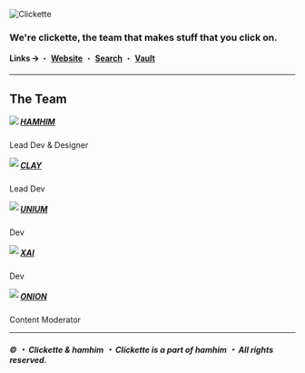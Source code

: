 ![Clickette](https://clickette.net/u/zlp0e8.png)

### We're clickette, the team that makes stuff that you click on.

**Links 🡪** ・ [**Website**](https://team.clickette.net/) ・ [**Search**](https://search.clickette.net) ・ [**Vault**](https://clickette.net)

---
  
## The Team

<img align="left" src="https://avatars.githubusercontent.com/u/110255725?s=70">

##### [HAMHIM](https://github.com/hamhimstudio)

Lead Dev & Designer

<img align="left" src="https://avatars.githubusercontent.com/u/71360210?s=70">

##### [CLAY](https://github.com/claytontdm)

Lead Dev

<img align="left" src="https://avatars.githubusercontent.com/u/81354905?s=70">

##### [UNIUM](https://github.com/theunium)

Dev

<img align="left" src="https://avatars.githubusercontent.com/u/79881161?s=70">

##### [XAI](https://github.com/xytrux)

Dev

<img align="left" src="https://avatars.githubusercontent.com/u/116967343?s=70">

##### [ONION](https://github.com/roblnet13)

Content Moderator

---

##### © ・ Clickette & hamhim ・ Clickette is a part of hamhim ・ All rights reserved.
